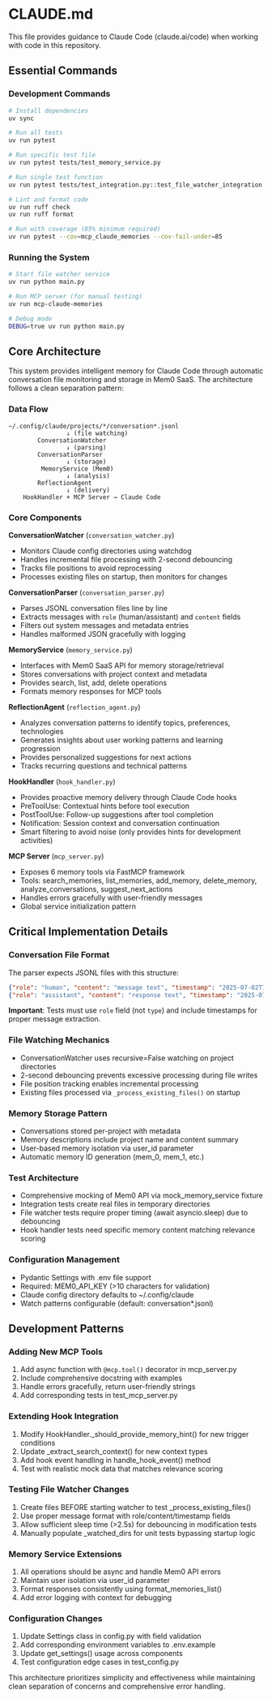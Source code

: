# CLAUDE.md

This file provides guidance to Claude Code (claude.ai/code) when working with code in this repository.

## Essential Commands

### Development Commands
```bash
# Install dependencies
uv sync

# Run all tests
uv run pytest

# Run specific test file
uv run pytest tests/test_memory_service.py

# Run single test function
uv run pytest tests/test_integration.py::test_file_watcher_integration -xvs

# Lint and format code
uv run ruff check
uv run ruff format

# Run with coverage (85% minimum required)
uv run pytest --cov=mcp_claude_memories --cov-fail-under=85
```

### Running the System
```bash
# Start file watcher service
uv run python main.py

# Run MCP server (for manual testing)
uv run mcp-claude-memories

# Debug mode
DEBUG=true uv run python main.py
```

## Core Architecture

This system provides intelligent memory for Claude Code through automatic conversation file monitoring and storage in Mem0 SaaS. The architecture follows a clean separation pattern:

### Data Flow
```
~/.config/claude/projects/*/conversation*.jsonl
                ↓ (file watching)
        ConversationWatcher
                ↓ (parsing)
        ConversationParser
                ↓ (storage)
         MemoryService (Mem0)
                ↓ (analysis)
        ReflectionAgent
                ↓ (delivery)
    HookHandler + MCP Server → Claude Code
```

### Core Components

**ConversationWatcher** (`conversation_watcher.py`)
- Monitors Claude config directories using watchdog
- Handles incremental file processing with 2-second debouncing
- Tracks file positions to avoid reprocessing
- Processes existing files on startup, then monitors for changes

**ConversationParser** (`conversation_parser.py`) 
- Parses JSONL conversation files line by line
- Extracts messages with `role` (human/assistant) and `content` fields
- Filters out system messages and metadata entries
- Handles malformed JSON gracefully with logging

**MemoryService** (`memory_service.py`)
- Interfaces with Mem0 SaaS API for memory storage/retrieval  
- Stores conversations with project context and metadata
- Provides search, list, add, delete operations
- Formats memory responses for MCP tools

**ReflectionAgent** (`reflection_agent.py`)
- Analyzes conversation patterns to identify topics, preferences, technologies
- Generates insights about user working patterns and learning progression
- Provides personalized suggestions for next actions
- Tracks recurring questions and technical patterns

**HookHandler** (`hook_handler.py`)
- Provides proactive memory delivery through Claude Code hooks
- PreToolUse: Contextual hints before tool execution
- PostToolUse: Follow-up suggestions after tool completion  
- Notification: Session context and conversation continuation
- Smart filtering to avoid noise (only provides hints for development activities)

**MCP Server** (`mcp_server.py`)
- Exposes 6 memory tools via FastMCP framework
- Tools: search_memories, list_memories, add_memory, delete_memory, analyze_conversations, suggest_next_actions
- Handles errors gracefully with user-friendly messages
- Global service initialization pattern

## Critical Implementation Details

### Conversation File Format
The parser expects JSONL files with this structure:
```json
{"role": "human", "content": "message text", "timestamp": "2025-07-02T10:00:00Z"}
{"role": "assistant", "content": "response text", "timestamp": "2025-07-02T10:00:01Z"}
```

**Important**: Tests must use `role` field (not `type`) and include timestamps for proper message extraction.

### File Watching Mechanics
- ConversationWatcher uses recursive=False watching on project directories
- 2-second debouncing prevents excessive processing during file writes
- File position tracking enables incremental processing
- Existing files processed via `_process_existing_files()` on startup

### Memory Storage Pattern
- Conversations stored per-project with metadata
- Memory descriptions include project name and content summary
- User-based memory isolation via user_id parameter
- Automatic memory ID generation (mem_0, mem_1, etc.)

### Test Architecture
- Comprehensive mocking of Mem0 API via mock_memory_service fixture
- Integration tests create real files in temporary directories
- File watcher tests require proper timing (await asyncio.sleep) due to debouncing
- Hook handler tests need specific memory content matching relevance scoring

### Configuration Management  
- Pydantic Settings with .env file support
- Required: MEM0_API_KEY (>10 characters for validation)
- Claude config directory defaults to ~/.config/claude
- Watch patterns configurable (default: conversation*.jsonl)

## Development Patterns

### Adding New MCP Tools
1. Add async function with `@mcp.tool()` decorator in mcp_server.py
2. Include comprehensive docstring with examples
3. Handle errors gracefully, return user-friendly strings
4. Add corresponding tests in test_mcp_server.py

### Extending Hook Integration
1. Modify HookHandler._should_provide_memory_hint() for new trigger conditions
2. Update _extract_search_context() for new context types
3. Add hook event handling in handle_hook_event() method
4. Test with realistic mock data that matches relevance scoring

### Testing File Watcher Changes
1. Create files BEFORE starting watcher to test _process_existing_files()
2. Use proper message format with role/content/timestamp fields
3. Allow sufficient sleep time (>2.5s) for debouncing in modification tests
4. Manually populate _watched_dirs for unit tests bypassing startup logic

### Memory Service Extensions
1. All operations should be async and handle Mem0 API errors
2. Maintain user isolation via user_id parameter
3. Format responses consistently using format_memories_list()
4. Add error logging with context for debugging

### Configuration Changes
1. Update Settings class in config.py with field validation
2. Add corresponding environment variables to .env.example
3. Update get_settings() usage across components
4. Test configuration edge cases in test_config.py

This architecture prioritizes simplicity and effectiveness while maintaining clean separation of concerns and comprehensive error handling.